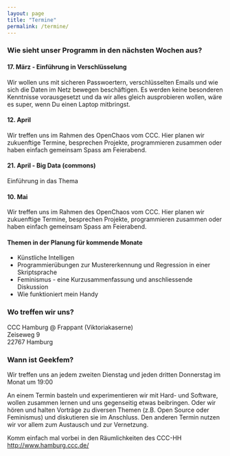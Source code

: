 ```yaml
---
layout: page
title: "Termine"
permalink: /termine/
---
```


### Wie sieht unser Programm in den nächsten Wochen aus?

#### 17. März - Einführung in Verschlüsselung
Wir wollen uns mit sicheren Passwoertern, verschlüsselten Emails und wie sich die Daten im Netz bewegen beschäftigen. Es werden keine besonderen Kenntnisse vorausgesetzt und da wir alles gleich ausprobieren wollen, wäre es super, wenn Du einen Laptop mitbringst.

#### 12. April
Wir treffen uns im Rahmen des OpenChaos vom CCC. Hier planen wir zukuenftige Termine, besprechen Projekte, programmieren zusammen oder haben einfach gemeinsam Spass am Feierabend.

#### 21. April -  Big Data (commons)
Einführung in das Thema

#### 10. Mai
Wir treffen uns im Rahmen des OpenChaos vom CCC. Hier planen wir zukuenftige Termine, besprechen Projekte, programmieren zusammen oder haben einfach gemeinsam Spass am Feierabend.

#### Themen in der Planung für kommende Monate
* Künstliche Intelligen
* Programmierübungen zur Mustererkennung und Regression in einer
Skriptsprache
* Feminismus - eine Kurzusammenfassung und anschliessende Diskussion
* Wie funktioniert mein Handy


### Wo treffen wir uns?
CCC Hamburg @ Frappant (Viktoriakaserne)  
Zeiseweg 9  
22767 Hamburg  

### Wann ist Geekfem?  
Wir treffen uns an jedem zweiten Dienstag und jeden dritten Donnerstag im Monat um 19:00  

An einem Termin basteln und experimentieren wir mit Hard- und Software, wollen zusammen lernen und uns gegenseitig etwas beibringen. Oder wir hören und halten Vorträge zu diversen Themen (z.B. Open Source oder Feminismus) und diskutieren sie im Anschluss. Den anderen Termin nutzen wir vor allem zum Austausch und zur Vernetzung.

Komm einfach mal vorbei in den Räumlichkeiten des CCC-HH
<a href='http://www.hamburg.ccc.de/'>http://www.hamburg.ccc.de/</a>
